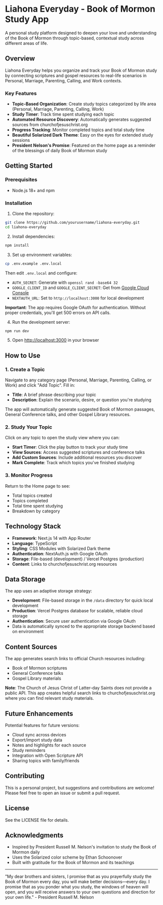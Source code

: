 # Liahona Everyday - Book of Mormon Study App

A personal study platform designed to deepen your love and understanding of the Book of Mormon through topic-based, contextual study across different areas of life.

## Overview

Liahona Everyday helps you organize and track your Book of Mormon study by connecting scriptures and gospel resources to real-life scenarios in Personal, Marriage, Parenting, Calling, and Work contexts.

### Key Features

- **Topic-Based Organization**: Create study topics categorized by life area (Personal, Marriage, Parenting, Calling, Work)
- **Study Timer**: Track time spent studying each topic
- **Automated Resource Discovery**: Automatically generates suggested sources from churchofjesuschrist.org
- **Progress Tracking**: Monitor completed topics and total study time
- **Beautiful Solarized Dark Theme**: Easy on the eyes for extended study sessions
- **President Nelson's Promise**: Featured on the home page as a reminder of the blessings of daily Book of Mormon study

## Getting Started

### Prerequisites

- Node.js 18+ and npm

### Installation

1. Clone the repository:
```bash
git clone https://github.com/yourusername/liahona-everyday.git
cd liahona-everyday
```

2. Install dependencies:
```bash
npm install
```

3. Set up environment variables:
```bash
cp .env.example .env.local
```

Then edit `.env.local` and configure:
- `AUTH_SECRET`: Generate with `openssl rand -base64 32`
- `GOOGLE_CLIENT_ID` and `GOOGLE_CLIENT_SECRET`: Get from [Google Cloud Console](https://console.cloud.google.com/apis/credentials)
- `NEXTAUTH_URL`: Set to `http://localhost:3000` for local development

**Important**: The app requires Google OAuth for authentication. Without proper credentials, you'll get 500 errors on API calls.

4. Run the development server:
```bash
npm run dev
```

5. Open [http://localhost:3000](http://localhost:3000) in your browser

## How to Use

### 1. Create a Topic

Navigate to any category page (Personal, Marriage, Parenting, Calling, or Work) and click "Add Topic". Fill in:
- **Title**: A brief phrase describing your topic
- **Description**: Explain the scenario, desire, or question you're studying

The app will automatically generate suggested Book of Mormon passages, General Conference talks, and other Gospel Library resources.

### 2. Study Your Topic

Click on any topic to open the study view where you can:
- **Start Timer**: Click the play button to track your study time
- **View Sources**: Access suggested scriptures and conference talks
- **Add Custom Sources**: Include additional resources you discover
- **Mark Complete**: Track which topics you've finished studying

### 3. Monitor Progress

Return to the Home page to see:
- Total topics created
- Topics completed
- Total time spent studying
- Breakdown by category

## Technology Stack

- **Framework**: Next.js 14 with App Router
- **Language**: TypeScript
- **Styling**: CSS Modules with Solarized Dark theme
- **Authentication**: NextAuth.js with Google OAuth
- **Storage**: File-based (development) / Vercel Postgres (production)
- **Content**: Links to churchofjesuschrist.org resources

## Data Storage

The app uses an adaptive storage strategy:
- **Development**: File-based storage in the `/data` directory for quick local development
- **Production**: Vercel Postgres database for scalable, reliable cloud storage
- **Authentication**: Secure user authentication via Google OAuth
- Data is automatically synced to the appropriate storage backend based on environment

## Content Sources

The app generates search links to official Church resources including:
- Book of Mormon scriptures
- General Conference talks
- Gospel Library materials

**Note**: The Church of Jesus Christ of Latter-day Saints does not provide a public API. This app creates helpful search links to churchofjesuschrist.org where you can find relevant study materials.

## Future Enhancements

Potential features for future versions:
- Cloud sync across devices
- Export/import study data
- Notes and highlights for each source
- Study reminders
- Integration with Open Scripture API
- Sharing topics with family/friends

## Contributing

This is a personal project, but suggestions and contributions are welcome! Please feel free to open an issue or submit a pull request.

## License

See the LICENSE file for details.

## Acknowledgments

- Inspired by President Russell M. Nelson's invitation to study the Book of Mormon daily
- Uses the Solarized color scheme by Ethan Schoonover
- Built with gratitude for the Book of Mormon and its teachings

---

"My dear brothers and sisters, I promise that as you prayerfully study the Book of Mormon every day, you will make better decisions—every day. I promise that as you ponder what you study, the windows of heaven will open, and you will receive answers to your own questions and direction for your own life." - President Russell M. Nelson 
